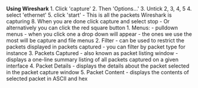  **Using Wireshark**
    1. Click 'capture'
    2. Then 'Options...'
    3. Untick 2, 3, 4, 5
    4. select 'ethernet'
    5. click 'start'
            - This is all the packets Wireshark is capturing
    8. When you are done click capture and select stop
        - Or alternatively you can click the red square button
            1. Menus:
            - pulldown menus
            - when you click one a drop down will appear
            - the ones we use the most will be capture and file menus
        2. Filter
            - can be used to restrict the packets displayed in packets captured
            - you can filter by packet type for instance
        3. Packets Captured
            - also known as packet listing window
            - displays a one-line summary listing of all packets captured on a given interface
        4. Packet Details
            - displays the details about the packet selected in the packet capture window
        5. Packet Content
            - displays the contents of selected packet in ASCII and hex